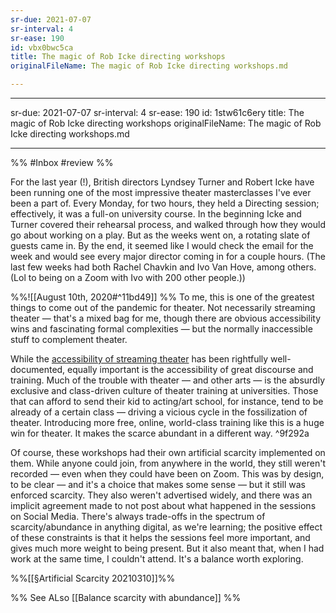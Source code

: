 ```yaml
---
sr-due: 2021-07-07
sr-interval: 4
sr-ease: 190
id: vbx0bwc5ca
title: The magic of Rob Icke directing workshops
originalFileName: The magic of Rob Icke directing workshops.md

---
```


---
sr-due: 2021-07-07
sr-interval: 4
sr-ease: 190
id: 1stw61c6ery
title: The magic of Rob Icke directing workshops
originalFileName: The magic of Rob Icke directing workshops.md

---

%% #Inbox  #review %%

For the last year (!), British directors Lyndsey Turner and Robert Icke have been running one of the most impressive theater masterclasses I've ever been a part of. Every Monday, for two hours, they held a Directing session; effectively, it was a full-on university course. In the beginning Icke and Turner covered their rehearsal process, and walked through how they would go about working on a play. But as the weeks went on, a rotating slate of guests came in. By the end, it seemed like I would check the email for the week and would see every major director coming in for a couple hours. (The last few weeks had both Rachel Chavkin and Ivo Van Hove, among others. (Lol to being on a Zoom with Ivo with 200 other people.))

%%![[August 10th, 2020#^11bd49]]
%%
To me, this is one of the greatest things to come out of the pandemic for theater. Not necessarily streaming theater — that's a mixed bag for me, though there are obvious accessibility wins and fascinating formal complexities — but the normally inaccessible stuff to complement theater.

While the [accessibility of streaming theater](https://www.nytimes.com/2021/04/06/magazine/drama-streaming.html) has been rightfully well-documented, equally important is the accessibility of great discourse and training. Much of the trouble with theater — and other arts — is the absurdly exclusive and class-driven culture of theater training at universities. Those that can afford to send their kid to acting/art school, for instance, tend to be already of a certain class — driving a vicious cycle in the fossilization of theater. Introducing more free, online, world-class training like this is a huge win for theater. It makes the scarce abundant in a different way. ^9f292a

Of course, these workshops had their own artificial scarcity implemented on them. While anyone could join, from anywhere in the world, they still weren't recorded — even when they could have been on Zoom. This was by design, to be clear — and it's a choice that makes some sense — but it still was enforced scarcity. They also weren't advertised widely, and there was an implicit agreement made to not post about what happened in the sessions on Social Media. There's always trade-offs in the spectrum of scarcity/abundance in anything digital, as we're learning; the positive effect of these constraints is that it helps the sessions feel more important, and gives much more weight to being present. But it also meant that, when I had work at the same time, I couldn't attend. It's a balance worth exploring.

%%[[§Artificial Scarcity 20210310]]%%

%% See ALso
[[Balance scarcity with abundance]]
%%
